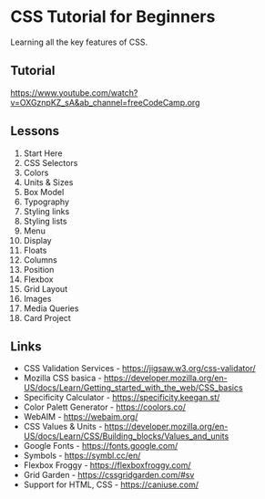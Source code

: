 # CSS Tutorial for Beginners

Learning all the key features of CSS.

## Tutorial

https://www.youtube.com/watch?v=OXGznpKZ_sA&ab_channel=freeCodeCamp.org

## Lessons

1.  Start Here
2.  CSS Selectors
3.  Colors
4.  Units & Sizes
5.  Box Model
6.  Typography
7.  Styling links
8.  Styling lists
9.  Menu
10. Display
11. Floats
12. Columns
13. Position
14. Flexbox
15. Grid Layout
16. Images
17. Media Queries
18. Card Project

## Links

- CSS Validation Services - https://jigsaw.w3.org/css-validator/
- Mozilla CSS basica - https://developer.mozilla.org/en-US/docs/Learn/Getting_started_with_the_web/CSS_basics
- Specificity Calculator - https://specificity.keegan.st/
- Color Palett Generator - https://coolors.co/
- WebAIM - https://webaim.org/
- CSS Values & Units - https://developer.mozilla.org/en-US/docs/Learn/CSS/Building_blocks/Values_and_units
- Google Fonts - https://fonts.google.com/
- Symbols - https://symbl.cc/en/
- Flexbox Froggy - https://flexboxfroggy.com/
- Grid Garden - https://cssgridgarden.com/#sv
- Support for HTML, CSS - https://caniuse.com/
